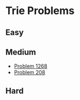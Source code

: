 # Trie Problems

## Easy

## Medium
- [Problem 1268](../problems/1268_search_suggestions_system/README.md)
- [Problem 208](../problems/208_implement_trie_(prefix_tree)/README.md)

## Hard


